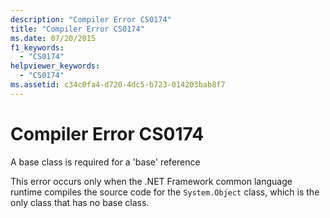 ```yaml
---
description: "Compiler Error CS0174"
title: "Compiler Error CS0174"
ms.date: 07/20/2015
f1_keywords: 
  - "CS0174"
helpviewer_keywords: 
  - "CS0174"
ms.assetid: c34c0fa4-d720-4dc5-b723-014203bab8f7
---
```

# Compiler Error CS0174
A base class is required for a 'base' reference  
  
 This error occurs only when the .NET Framework common language runtime compiles the source code for the `System.Object` class, which is the only class that has no base class.
